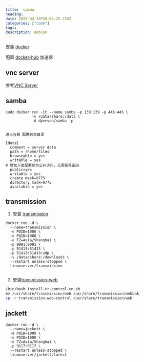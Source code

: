 ```yaml
---
title:  samba
heading: 
date: 2022-04-30T08:04:25.258Z
categories: ["code"]
tags: 
description: debian
---
```


安装 [docker](https://docs.docker.com/engine/install/debian/)

配置 [docker-hub](https://gitee.com/smile365/blog/blob/master/docker.md) 加速器

## vnc server

参考[VNC Server](http://www.yl-blog.com/article/915.html)



## samba


```
sudo docker run -it --name samba -p 139:139 -p 445:445 \
            -v /data/share:/data \
            -d dperson/samba -p
            
            
进入容器 配置共享目录

[data]
  comment = server data
  path = /home/files
  browseable = yes
  writable = yes
# 增加下面配置则为公开访问，无需账号密码
  public=yes
  writable = yes
  create mask=0775
  directory mask=0775
  available = yes
```            
            
## transmission

1. 安装 [transmission](https://hub.docker.com/r/linuxserver/transmission)

```
docker run -d \
  --name=transmission \
  -e PUID=1000 \
  -e PGID=1000 \
  -e TZ=Asia/Shanghai \
  -p 9091:9091 \
  -p 51413:51413 \
  -p 51413:51413/udp \
  -v /data/share:/downloads \
  --restart unless-stopped \
  linuxserver/transmission
  
```

2. 安装[transmission-web](https://github.com/ronggang/transmission-web-control)

```bash
/bin/bash install-tr-control-cn.sh
mv /usr/share/transmission/web /usr/share/transmission/webbak
cp -r transmission-web-control /usr/share/transmission/web
```


## jackett

```
docker run -d \
  --name=jackett \
  -e PUID=1000 \
  -e PGID=1000 \
  -e TZ=Asia/Shanghai \
  -p 9117:9117 \
  --restart unless-stopped \
  linuxserver/jackett:latest
```
